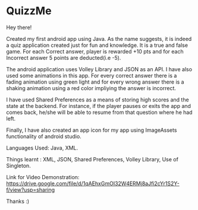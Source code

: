 # QuizzMe
Hey there!

Created my first android app using Java. As the name suggests, it is indeed a quiz application created just for fun and knowledge.
It is a true and false game. For each Correct answer, player is rewarded +10 pts and for each Incorrect answer 5 points are deducted(i.e -5).

The android application uses Volley Library and JSON as an API.
I have also used some animations in this app. For every correct answer there is a fading animation using green light and for every wrong answer there is a shaking animation using a red color impliying the answer is incorrect.

I have used Shared Preferences as a means of storing high scores and the state at the backend.
For instance, if the player pauses or exits the app and comes back, he/she will be able to resume from that question where he had left.

Finally, I have also created an app icon for my app using ImageAssets functionality of android studio.

Languages Used: Java, XML.

Things learnt : XML, JSON, Shared Preferences, Volley Library, Use of Singleton.

Link for Video Demonstration: https://drive.google.com/file/d/1qAEhxGmOI32W4ERMj8aJfi2cYr1S2Y-f/view?usp=sharing

Thanks :)
